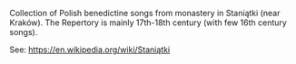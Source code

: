 Collection of Polish benedictine songs from monastery in Staniątki (near Kraków).
The Repertory is mainly 17th-18th century (with few 16th century songs).

See: https://en.wikipedia.org/wiki/Staniątki
